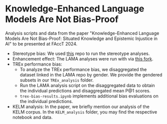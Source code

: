 # Knowledge-Enhanced Language Models Are Not Bias-Proof

Analysis scripts and data from the paper "Knowledge-Enhanced Language Models Are Not Bias-Proof: Situated Knowledge and Epistemic Injustice in AI"
to be presented at FAccT 2024.


- Stereotype bias: We used [this](https://github.com/McGill-NLP/bias-bench) repo to run the stereotype analyses.
- Enhancement effect: The LAMA analyses were run with via [this fork](https://github.com/morioka/LAMA).
- TREx performance bias:
   - To analyze the TREx performance bias, we disaggregated the dataset linked in the LAMA repo by gender. We provide the gendered subsets in our `TREx_analysis` folder.
   - Run the LAMA analysis script on the disaggregated data to obtain the individual predictions and disaggregated mean P@1 scores.
   - `trex-bias-results.ipynb` implements additional bias evaluations on the individual predictions.
- KELM analysis: In the paper, we briefly mention our analysis of the KELM corpus. In the `KELM_analysis` folder, you may find the respective notebook and data.

